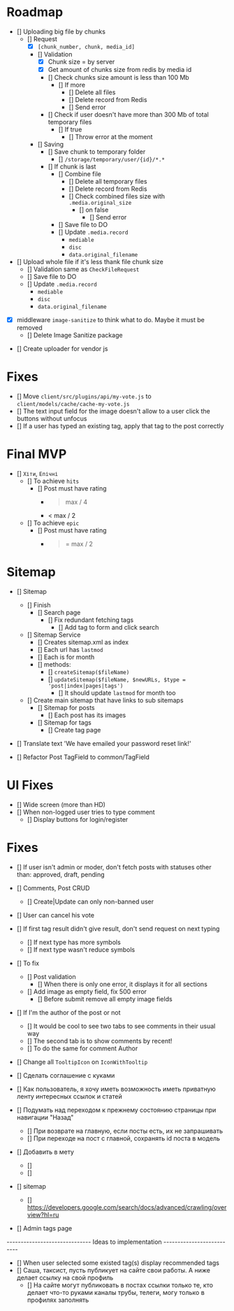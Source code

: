 # Roadmap
- [] Uploading big file by chunks
    - [] Request
        - [x] `[chunk_number, chunk, media_id]`
        - [] Validation
            - [x] Chunk size = by server
            - [x] Get amount of chunks size from redis by media id
            - [] Check chunks size amount is less than 100 Mb
                - [] If more    
                    - [] Delete all files
                    - [] Delete record from Redis
                    - [] Send error
            - [] Check if user doesn't have more than 300 Mb of total temporary files
                - [] If true
                    - [] Throw error at the moment
        - [] Saving
            - [] Save chunk to temporary folder
                - [] `/storage/temporary/user/{id}/*.*`
            - [] If chunk is last
                - [] Combine file
                    - [] Delete all temporary files
                    - [] Delete record from Redis
                    - [] Check combined files size with `.media.original_size`
                        - [] on false
                            - [] Send error
                - [] Save file to DO
                - [] Update `.media.record`
                    - `mediable`
                    - `disc`
                    - `data.original_filename`
- [] Upload whole file if it's less thank file chunk size
    - [] Validation same as `CheckFileRequest`
    - [] Save file to DO
    - [] Update `.media.record`
        - `mediable`
        - `disc`
        - `data.original_filename`
- [x] middleware `image-sanitize` to think what to do. Maybe it must be removed
    - [] Delete Image Sanitize package

- [] Create uploader for vendor js

# Fixes
- [] Move `client/src/plugins/api/my-vote.js` to `client/models/cache/cache-my-vote.js`
- [] The text input field for the image doesn't allow to a user click the buttons without unfocus
- [] If a user has typed an existing tag, apply that tag to the post correctly

# Final MVP
- [] `Хіти`, `Епічні`
    - [] To achieve `hits`
        - [] Post must have rating
            - > max / 4
            - < max / 2
    - [] To achieve `epic`
        - [] Post must have rating
            - >= max / 2
              
# Sitemap
- [] Sitemap
    - [] Finish
        - [] Search page
            - [] Fix redundant fetching tags
                - [] Add tag to form and click search
    - [] Sitemap Service
        - [] Creates sitemap.xml as index
        - [] Each url has `lastmod`
        - [] Each is for month
        - [] methods:
            - [] `createSitemap($fileName)`
            - [] `updateSitemap($fileName, $newURLs, $type = 'post|index|pages|tags')`
                - [] It should update `lastmod` for month too
    - [] Create main sitemap that have links to sub sitemaps
        - [] Sitemap for posts
            - [] Each post has its images
        - [] Sitemap for tags
            - [] Create tag page

- [] Translate text 'We have emailed your password reset link!'
- [] Refactor Post TagField to common/TagField

# UI Fixes
- [] Wide screen (more than HD)
- [] When non-logged user tries to type comment
    - [] Display buttons for login/register

# Fixes
- [] If user isn't admin or moder, don't fetch posts with statuses other than:
  approved, draft, pending
- [] Comments, Post CRUD
    - [] Create|Update can only non-banned user
- [] User can cancel his vote

- [] If first tag result didn't give result, don't send request on next typing
    - [] If next type has more symbols
    - [] If next type wasn't reduce symbols
- [] To fix
    - [] Post validation
        - [] When there is only one error, it displays it for all sections
    - [] Add image as empty field, fix 500 error
        - [] Before submit remove all empty image fields

- [] If I'm the author of the post or not
    - [] It would be cool to see two tabs to see comments in their usual way
    - [] The second tab is to show comments by recent!
    - [] To do the same for comment Author

- [] Change all `TooltipIcon` on `IconWithTooltip`

- [] Сделать соглашение с куками

- [] Как пользователь, я хочу иметь возможность иметь приватную ленту интересных ссылок и статей

- [] Подумать над переходом к прежнему состоянию страницы при навигации "Назад"
    - [] При возврате на главную, если посты есть, их не запрашивать
    - [] При переходе на пост с главной, сохранять id поста в модель

- [] Добавить в мету
    - [] <meta name="description" content="60.2k votes, 19.0k comments. 32.5m members in the AskReddit community.
      r/AskReddit is the place to ask and answer thought-provoking questions.">
    - [] <link rel="canonical"
      href="https://www.reddit.com/r/AskReddit/comments/ntofxm/what_the_scariest_true_story_you_know/">
- [] sitemap
    - [] https://developers.google.com/search/docs/advanced/crawling/overview?hl=ru
- [] Admin tags page

------------------------------ Ideas to implementation --------------------------
- [] When user selected some existed tag(s) display recommended tags
- [] Саша, таксист, пусть публикует на сайте свои работы. А ниже делает ссылку на свой профиль
  - [] На сайте могут публиковать в постах ссылки только те, кто делает что-то руками
    каналы трубы, телеги, могу только в профилях заполнять